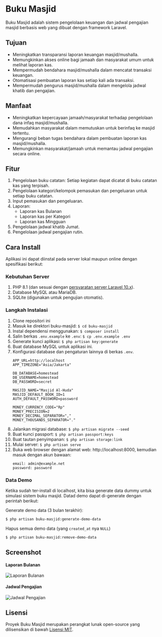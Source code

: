 # Buku Masjid

Buku Masjid adalah sistem pengelolaan keuangan dan jadwal pengajian masjid berbasis web yang dibuat dengan framework Laravel.

## Tujuan

- Meningkatkan transparansi laporan keuangan masjid/mushalla.
- Memungkinkan akses online bagi jamaah dan masyarakat umum untuk melihat laporan kas.
- Mempermudah bendahara masjid/mushalla dalam mencatat transaksi keuangan.
- Otomatisasi pembuatan laporan kas setiap kali ada transaksi.
- Mempermudah pengurus masjid/mushalla dalam mengelola jadwal khatib dan pengajian.

## Manfaat

- Meningkatkan kepercayaan jamaah/masyarakat terhadap pengelolaan dana infaq masjid/mushalla.
- Memudahkan masyarakat dalam memutuskan untuk berinfaq ke masjid tertentu.
- Mengurangi beban tugas bendahara dalam pembuatan laporan kas masjid/mushalla.
- Memungkinkan masyarakat/jamaah untuk memantau jadwal pengajian secara online.

## Fitur

1. Pengelolaan buku catatan: Setiap kegiatan dapat dicatat di buku catatan kas yang terpisah.
2. Pengelolaan kategori/kelompok pemasukan dan pengeluaran untuk setiap buku catatan.
3. Input pemasukan dan pengeluaran.
4. Laporan:
   - Laporan kas Bulanan
   - Laporan kas per Kategori
   - Laporan kas Mingguan
5. Pengelolaan jadwal khatib Jumat.
6. Pengelolaan jadwal pengajian rutin.

## Cara Install

Aplikasi ini dapat diinstal pada server lokal maupun online dengan spesifikasi berikut:

### Kebutuhan Server

1. PHP 8.1 (dan sesuai dengan [persyaratan server Laravel 10.x](https://laravel.com/docs/10.x/deployment#server-requirements)).
2. Database MySQL atau MariaDB.
3. SQLite (digunakan untuk pengujian otomatis).

### Langkah Instalasi

1. Clone repositori ini
2. Masuk ke direktori buku-masjid: `$ cd buku-masjid`
3. Instal dependensi menggunakan: `$ composer install`
4. Salin berkas `.env.example` ke `.env`: `$ cp .env.example .env`
5. Generate kunci aplikasi: `$ php artisan key:generate`
6. Buat database MySQL untuk aplikasi ini.
7. Konfigurasi database dan pengaturan lainnya di berkas `.env`.
    ```
    APP_URL=http://localhost
    APP_TIMEZONE="Asia/Jakarta"

    DB_DATABASE=homestead
    DB_USERNAME=homestead
    DB_PASSWORD=secret

    MASJID_NAME="Masjid Al-Huda"
    MASJID_DEFAULT_BOOK_ID=1
    AUTH_DEFAULT_PASSWORD=password

    MONEY_CURRENCY_CODE="Rp"
    MONEY_PRECISION=2
    MONEY_DECIMAL_SEPARATOR=","
    MONEY_THOUSANDS_SEPARATOR="."
    ```
8. Jalankan migrasi database: `$ php artisan migrate --seed`
9. Buat kunci passport: `$ php artisan passport:keys`
10. Buat tautan penyimpanan: `$ php artisan storage:link`
11. Mulai server: `$ php artisan serve`
12. Buka web browser dengan alamat web: http://localhost:8000, kemudian masuk dengan akun bawaan:
    ```
    email: admin@example.net
    password: password
    ```

### Data Demo

Ketika sudah ter-install di localhost, kita bisa generate data dummy untuk simulasi sistem buku masjid. Datad demo dapat di-generate dengan perintah berikut:

Generate demo data (3 bulan terakhir):

```bash
$ php artisan buku-masjid:generate-demo-data
```

Hapus semua demo data (yang `created_at` nya `NULL`)

```bash
$ php artisan buku-masjid:remove-demo-data
```


## Screenshot

#### Laporan Bulanan

![Laporan Bulanan](public/screenshots/Screenshot_63.jpg)


#### Jadwal Pengajian

![Jadwal Pengajian](public/screenshots/Screenshot_63.jpg)


## Lisensi

Proyek Buku Masjid merupakan perangkat lunak open-source yang dilisensikan di bawah [Lisensi MIT](LICENSE).
